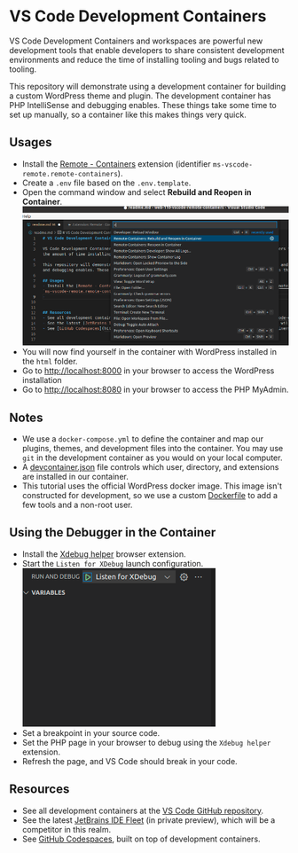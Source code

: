 # VS Code Development Containers

VS Code Development Containers and workspaces are powerful new development tools that enable developers to share consistent development environments and reduce the time of installing tooling and bugs related to tooling.

This repository will demonstrate using a development container for building a custom WordPress theme and plugin. The development container has PHP IntelliSense and debugging enables. These things take some time to set up manually, so a container like this makes things very quick.

## Usages
- Install the [Remote - Containers](https://marketplace.visualstudio.com/items?itemName=ms-vscode-remote.remote-containers) extension (identifier `ms-vscode-remote.remote-containers`).
- Create a `.env` file based on the `.env.template`.
- Open the command window and select **Rebuild and Reopen in Container**.
![](./docs/open-command.png)
- You will now find yourself in the container with WordPress installed in the `html` folder.
- Go to [http://localhost:8000](http://localhost:8000) in your browser to access the WordPress installation
- Go to [http://localhost:8080](http://localhost:8080) in your browser to access the PHP MyAdmin.

## Notes
- We use a `docker-compose.yml` to define the container and map our plugins, themes, and development files into the container. You may use `git` in the development container as you would on your local computer.
- A [devcontainer.json](./.devcontainer/devcontainer.json) file controls which user, directory, and extensions are installed in our container.
- This tutorial uses the official WordPress docker image. This image isn't constructed for development, so we use a custom [Dockerfile](./.docker/Dockerfile) to add a few tools and a non-root user.

## Using the Debugger in the Container
- Install the [Xdebug helper](https://chrome.google.com/webstore/detail/xdebug-helper/eadndfjplgieldjbigjakmdgkmoaaaoc?hl=en) browser extension.
- Start the `Listen for XDebug` launch configuration.  
![](./docs/xdebug.png)
- Set a breakpoint in your source code.
- Set the PHP page in your browser to debug using the `Xdebug helper` extension.
- Refresh the page, and VS Code should break in your code.

## Resources
- See all development containers at the [VS Code GitHub repository](https://github.com/microsoft/vscode-dev-containers).
- See the latest [JetBrains IDE Fleet](https://www.jetbrains.com/fleet/) (in private preview), which will be a competitor in this realm.
- See [GitHub Codespaces](https://github.com/features/codespaces), built on top of development containers.

